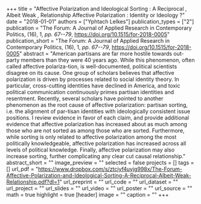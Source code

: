 +++
title = "Affective Polarization and Ideological Sorting : A Reciprocal , Albeit Weak , Relationship Affective Polarization : Identity or Ideology ?"
date = "2018-01-01"
authors = ["Yphtach Lelkes"]
publication_types = ["2"]
publication = "The Forum: A Journal of Applied Research in Contemporary Politics, (16), 1, _pp. 67--79_, https://doi.org/10.1515/for-2018-0005"
publication_short = "The Forum: A Journal of Applied Research in Contemporary Politics, (16), 1, _pp. 67--79_, https://doi.org/10.1515/for-2018-0005"
abstract = "American partisans are far more hostile towards out-party members than they were 40 years ago. While this phenomenon, often called affective polariza-tion, is well-documented, political scientists disagree on its cause. One group of scholars believes that affective polarization is driven by processes related to social identity theory. In particular, cross-cutting identities have declined in America, and toxic political communication continuously primes partisan identities and resentment. Recently, several scholars have pointed to another phenomenon as the root cause of affective polarization: partisan sorting, i.e. the alignment of par-tisan identities with ideologically consistent issue positions. I review evidence in favor of each claim, and provide additional evidence that affective polarization has increased about as much among those who are not sorted as among those who are sorted. Furthermore, while sorting is only related to affective polarization among the most politically knowledgeable, affective polarization has increased across all levels of political knowledge. Finally, affective polarization may also increase sorting, further complicating any clear cut causal relationship."
abstract_short = ""
image_preview = ""
selected = false
projects = []
tags = []
url_pdf = "https://www.dropbox.com/s/ztcjyf4uyjg998x/The-Forum-Affective-Polarization-and-Ideological-Sorting-A-Reciprocal-Albeit-Weak-Relationship.pdf?dl=1"
url_preprint = ""
url_code = ""
url_dataset = ""
url_project = ""
url_slides = ""
url_video = ""
url_poster = ""
url_source = ""
math = true
highlight = true
[header]
image = ""
caption = ""
+++
